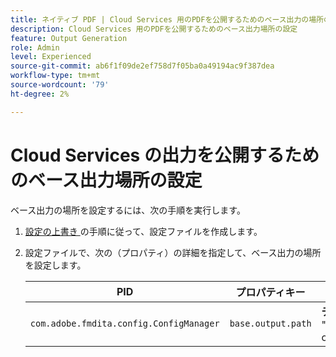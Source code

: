 ```yaml
---
title: ネイティブ PDF | Cloud Services 用のPDFを公開するためのベース出力の場所の設定
description: Cloud Services 用のPDFを公開するためのベース出力場所の設定
feature: Output Generation
role: Admin
level: Experienced
source-git-commit: ab6f1f09de2ef758d7f05ba0a49194ac9f387dea
workflow-type: tm+mt
source-wordcount: '79'
ht-degree: 2%

---
```


# Cloud Services の出力を公開するためのベース出力場所の設定

ベース出力の場所を設定するには、次の手順を実行します。

1. [ 設定の上書き ](../cs-install-guide/download-install-additional-config-override.md) の手順に従って、設定ファイルを作成します。

1. 設定ファイルで、次の（プロパティ）の詳細を指定して、ベース出力の場所を設定します。

   | PID | プロパティキー | プロパティの値 |
   |---|---|---|
   | `com.adobe.fmdita.config.ConfigManager` | `base.output.path` | **デフォルト値：** &quot;/content/dam/fmdita-outputs&quot; |
